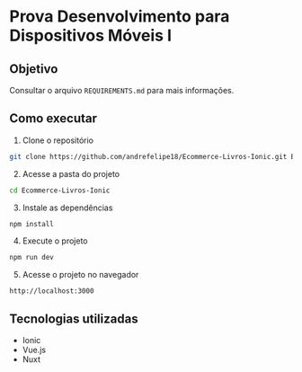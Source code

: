 # Prova Desenvolvimento para Dispositivos Móveis I

## Objetivo

Consultar o arquivo `REQUIREMENTS.md` para mais informações.

## Como executar

1. Clone o repositório

```bash
git clone https://github.com/andrefelipe18/Ecommerce-Livros-Ionic.git Ecommerce-Livros-Ionic
```

2. Acesse a pasta do projeto

```bash
cd Ecommerce-Livros-Ionic
```

3. Instale as dependências

```bash
npm install
```

4. Execute o projeto

```bash
npm run dev
```

5. Acesse o projeto no navegador

```
http://localhost:3000
```

## Tecnologias utilizadas

- Ionic
- Vue.js
- Nuxt
